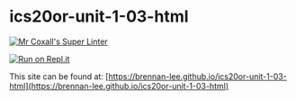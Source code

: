 # ics20or-unit-1-03-html

[![Mr Coxall's Super Linter](https://github.com/brennan-lee/ics20or-unit-1-03-html/workflows/Mr%20Coxall's%20Super%20Linter/badge.svg)](https://github.com/brennan-lee/ics20or-unit-1-03-html/actions/)

[![Run on Repl.it](https://repl.it/badge/github/brennan-lee/ics20or-unit-1-03-html)](https://repl.it/github/brennan-lee/ics20or-unit-1-03-html)

This site can be found at: [https://brennan-lee.github.io/ics20or-unit-1-03-html](https://brennan-lee.github.io/ics20or-unit-1-03-html)
